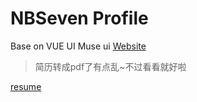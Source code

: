 # NBSeven Profile
Base on VUE
UI Muse ui
[Website](https://htmlpreview.github.io/?https://github.com/NBSeven/NBSeven-Profile/blob/master/dist/index.html#/personal)

>简历转成pdf了有点乱~不过看看就好啦

[resume](https://github.com/NBSeven/NBSeven-Profile/blob/master/public/resume.pdf)
